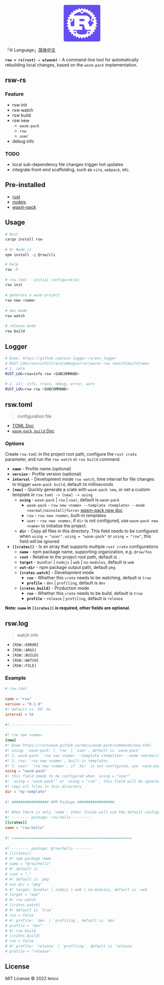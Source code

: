 <p align="center">
  <img src="./rsw.png" width="120">
</p>

「🌐 Language」[简体中文](./README.zh_CN.md)

**`rsw = rs(rust) → w(wasm)`** - A command-line tool for automatically rebuilding local changes, based on the `wasm-pack` implementation.

## rsw-rs

### Feature

- rsw init
- rsw watch
- rsw build
- rsw new
  - `wasm-pack`
  - `rsw`
  - `user`
- debug info

### TODO

- local sub-dependency file changes trigger hot updates
- integrate front-end scaffolding, such as `vite`, `webpack`, etc.

## Pre-installed

- [rust](https://www.rust-lang.org/learn/get-started)
- [nodejs](https://nodejs.org)
- [wasm-pack](https://github.com/rustwasm/wasm-pack)

## Usage

```bash
# Rust
cargo install rsw

# Or Node.js
npm install -g @rsw/cli
```

```bash
# help
rsw -h

# rsw.toml - initial configuration
rsw init

# generate a wasm project
rsw new <name>

# dev mode
rsw watch

# release mode
rsw build
```

## Logger

```bash
# @see: https://github.com/env-logger-rs/env_logger
# RUST_LOG=rsw=<info|trace|debug|error|warn> rsw <watch|build|new>
# 1. info
RUST_LOG=rsw=info rsw <SUBCOMMAND>

# 2. all: info, trace, debug, error, warn
RUST_LOG=rsw rsw <SUBCOMMAND>
```

## rsw.toml

> configuration file

- [TOML Doc](https://toml.io/en/)
- [`wasm-pack build` Doc](https://rustwasm.github.io/docs/wasm-pack/commands/build.html)

### Options

Create `rsw.toml` in the project root path, configure the `rust crate` parameter, and run the `rsw watch` or `rsw build` command.

- **`name`** - Profile name (optional)
- **`version`** - Profile version (optional)
- **`interval`** - Development mode `rsw watch`, time interval for file changes to trigger `wasm-pack build`, default `50` milliseconds
- **`[new]`** - Quickly generate a crate with `wasm-pack new`, or set a custom template in `rsw.toml -> [new] -> using`
  - **`using`** - `wasm-pack` | `rsw` | `user`, default is `wasm-pack`
    - `wasm-pack` - `rsw new <name> --template <template> --mode <normal|noinstall|force>` [wasm-pack new doc](https://rustwasm.github.io/docs/wasm-pack/commands/new.html)
    - `rsw` - `rsw new <name>`, built-in templates
    - `user` - `rsw new <name>`, if `dir` is not configured, use `wasm-pack new <name>` to initialize the project.
  - **`dir`** - Copy all files in this directory. This field needs to be configured when `using = "user"`. `using = "wasm-pack"` or `using = "rsw"`, this field will be ignored
- **`[[crates]]`** - Is an array that supports multiple `rust crate` configurations
  - **`name`** - npm package name, supporting organization, e.g. `@rsw/foo`
  - **`root`** - Relative to the project root path, default is `.`
  - **`target`** - `bundler` | `nodejs` | `web` | `no-modules`, default is `web`
  - **`out-dir`** - npm package output path, default `pkg`
  - **`[crates.watch]`** - Development mode
    - **`run`** - Whether this `crate` needs to be watching, default is `true`
    - **`profile`** - `dev` | `profiling`, default is `dev`
  - **`[crates.build]`** - Production mode
    - **`run`** - Whether this `crate` needs to be build, default is `true`
    - **`profile`** - `release` | `profiling`, default is `release`

**Note: `name` in `[[crates]]` is required, other fields are optional.**

## rsw.log

> watch info

- `[RSW::ERROR]`
- `[RSW::ARGS]`
- `[RSW::BUILD]`
- `[RSW::WATCH]`
- `[RSW::FILE]`

### Example

```toml
# rsw.toml

name = "rsw"
version = "0.1.0"
#! default is `50` ms
interval = 50

#! ---------------------------

#! rsw new <name>
[new]
#! @see https://rustwasm.github.io/docs/wasm-pack/commands/new.html
#! using: `wasm-pack` | `rsw` | `user`, default is `wasm-pack`
#! 1. wasm-pack: `rsw new <name> --template <template> --mode <normal|noinstall|force>`
#! 2. rsw: `rsw new <name>`, built-in templates
#! 3. user: `rsw new <name>`, if `dir` is not configured, use `wasm-pack new <name>` to initialize the project
using = "wasm-pack"
#! this field needs to be configured when `using = "user"`
#! `using = "wasm-pack"` or `using = "rsw"`, this field will be ignored
#! copy all files in this directory
dir = "my-template"

#! ################# NPM Package #################

#! When there is only `name`, other fields will use the default configuration
#! -------- package: rsw-hello --------
[[crates]]
name = "rsw-hello"

#! =======================================================

#! -------- package: @rsw/hello --------
# [[crates]]
# #! npm package name
# name = "@rsw/hello"
# #! default is `.`
# root = "."
# #! default is `pkg`
# out-dir = "pkg"
# #! target: bundler | nodejs | web | no-modules, default is `web`
# target = "web"
# #! rsw watch
# [crates.watch]
# #! default is `true`
# run = false
# #! profile: `dev` | `profiling`, default is `dev`
# profile = "dev"
# #! rsw build
# [crates.build]
# run = false
# #! profile: `release` | `profiling`, default is `release`
# profile = "release"
```

## License

MIT License © 2022 lencx
